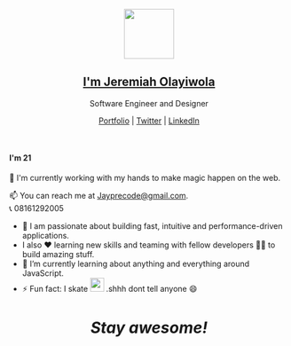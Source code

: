 <p align="center">
  <img src="https://user-images.githubusercontent.com/60290658/107445590-0ff7b080-6b3d-11eb-9586-7fb75b37dfc9.gif" width=90 />
  <h2 align="center"><a href="">I'm Jeremiah Olayiwola</a></h2>
  <p align="center"> Software Engineer and Designer</p>
</p>

<p align="center">
  <a href="">Portfolio</a> | 
  <a href="https://twitter.com/Jayprecode">Twitter</a> |
  <a href="https://www.linkedin.com/in/jayprecode">LinkedIn</a>
</p>

<br />

<h4>I'm 21</h4>

💫 I'm currently working with my hands to make magic happen on the web. 

📫 You can reach me at Jayprecode@gmail.com.<br/>
📞 08161292005

 - 🚀 I am passionate about building fast, intuitive and performance-driven applications.
 -  I also ❤ learning new skills and teaming with fellow developers 👨‍💻 to build amazing stuff.
 - 🌱 I’m currently learning about anything and everything around JavaScript.
 - ⚡ Fun fact: I skate <img src="https://www.emoji.com/wp-content/uploads/filebase/thumbnails/icons/emoji-icon-flat-06-02-activities-sport-inline-skate-72dpi-forPersonalUseOnly.png" width="25"/> .shhh dont tell anyone 😄

<h1 align='center'><i>Stay awesome!</i></h1>


<!--
**Jayprecode/Jayprecode** is a ✨ _special_ ✨ repository because its `README.md` (this file) appears on your GitHub profile.
Here are some ideas to get you started:
- 🔭 I’m currently working on ...
- 🌱 I’m currently learning ...
- 👯 I’m looking to collaborate on ...
- 🤔 I’m looking for help with ...
- 💬 Ask me about ...
- 📫 How to reach me: ...
- 😄 Pronouns: ...
- ⚡ Fun fact: ...
-->
